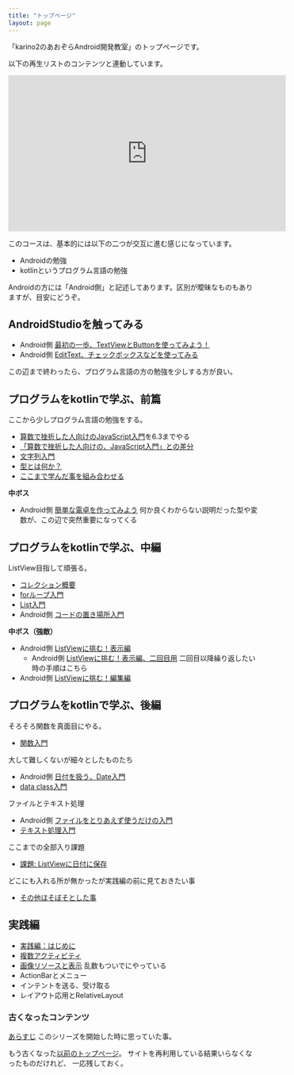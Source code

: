 ```yaml
---
title: "トップページ"
layout: page
---
```


「karino2のあおぞらAndroid開発教室」のトップページです。

以下の再生リストのコンテンツと連動しています。
<iframe width="560" height="315" src="https://www.youtube.com/embed/videoseries?list=PL3J_mLcl4YCdi2bLHtynt7Ohni1_NQJiF" title="YouTube video player" frameborder="0" allow="accelerometer; autoplay; clipboard-write; encrypted-media; gyroscope; picture-in-picture; web-share" allowfullscreen></iframe>

このコースは、基本的には以下の二つが交互に進む感じになっています。

- Androidの勉強
- kotlinというプログラム言語の勉強

Androidの方には「Android側」と記述してあります。区別が曖昧なものもありますが、目安にどうぞ。

## AndroidStudioを触ってみる

- Android側 [最初の一歩、TextViewとButtonを使ってみよう！](textview_button.md)
- Android側 [EditText、チェックボックスなどを使ってみる](misc_view.md)

この辺まで終わったら、プログラム言語の方の勉強を少しする方が良い。

## プログラムをkotlinで学ぶ、前篇

ここから少しプログラム言語の勉強をする。

- [算数で挫折した人向けのJavaScript入門](https://karino2.github.io/js-introduction/)を6.3までやる
- [「算数で挫折した人向けの、JavaScript入門」との差分](diff_to_js_intro.md)
- [文字列入門](string_intro.md)
- [型とは何か？](what_is_type.md)
- [ここまで学んだ事を組み合わせる](kotlin_and_android.md)

**中ボス**

- Android側 [簡単な電卓を作ってみよう](simple_calc.md) 何か良くわからない説明だった型や変数が、この辺で突然重要になってくる

## プログラムをkotlinで学ぶ、中編

ListView目指して頑張る。

- [コレクション概要](collection.md)
- [forループ入門](for_loop.md)
- [List入門](list_intro.md)
- Android側 [コードの置き場所入門](code_location_intro.md)

**中ボス（強敵）**

- Android側 [ListViewに挑む！表示編](listview_disp.md)
  - Android側 [ListViewに挑む！表示編、二回目用](listview_disp_second.md) 二回目以降繰り返したい時の手順はこちら
- Android側 [ListViewに挑む！編集編](listview_edit.md)

## プログラムをkotlinで学ぶ、後編

そろそろ関数を真面目にやる。

- [関数入門](function_intro.md)

大して難しくないが細々としたものたち

- Android側 [日付を扱う、Date入門](date_intro.md)
- [data class入門](dataclass_intro.md)

ファイルとテキスト処理

- Android側 [ファイルをとりあえず使うだけの入門](textfilelib_intro.md)
- [テキスト処理入門](text_op_intro.md)

ここまでの全部入り課題

- [課題: ListViewに日付に保存](list_edit_save.md)

どこにも入れる所が無かったが実践編の前に見ておきたい事

- [その他ほそぼそとした事](misc.md)

## 実践編

- [実践編：はじめに](intermediate_intro.md)
- [複数アクティビティ](two_activities.md)
- [画像リソースと表示](image_resource.md) 乱数もついでにやっている
- ActionBarとメニュー
- インテントを送る、受け取る
- レイアウト応用とRelativeLayout


### 古くなったコンテンツ

[あらすじ](intro.md) このシリーズを開始した時に思っていた事。

もう古くなった[以前のトップページ](old_index.md)。
サイトを再利用している結果いらなくなったものだけれど、
一応残しておく。
